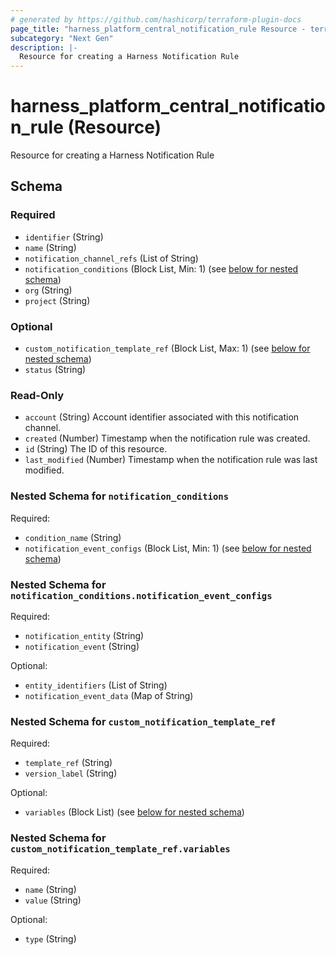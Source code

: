 ```yaml
---
# generated by https://github.com/hashicorp/terraform-plugin-docs
page_title: "harness_platform_central_notification_rule Resource - terraform-provider-harness"
subcategory: "Next Gen"
description: |-
  Resource for creating a Harness Notification Rule
---
```


# harness_platform_central_notification_rule (Resource)

Resource for creating a Harness Notification Rule



<!-- schema generated by tfplugindocs -->
## Schema

### Required

- `identifier` (String)
- `name` (String)
- `notification_channel_refs` (List of String)
- `notification_conditions` (Block List, Min: 1) (see [below for nested schema](#nestedblock--notification_conditions))
- `org` (String)
- `project` (String)

### Optional

- `custom_notification_template_ref` (Block List, Max: 1) (see [below for nested schema](#nestedblock--custom_notification_template_ref))
- `status` (String)

### Read-Only

- `account` (String) Account identifier associated with this notification channel.
- `created` (Number) Timestamp when the notification rule was created.
- `id` (String) The ID of this resource.
- `last_modified` (Number) Timestamp when the notification rule was last modified.

<a id="nestedblock--notification_conditions"></a>
### Nested Schema for `notification_conditions`

Required:

- `condition_name` (String)
- `notification_event_configs` (Block List, Min: 1) (see [below for nested schema](#nestedblock--notification_conditions--notification_event_configs))

<a id="nestedblock--notification_conditions--notification_event_configs"></a>
### Nested Schema for `notification_conditions.notification_event_configs`

Required:

- `notification_entity` (String)
- `notification_event` (String)

Optional:

- `entity_identifiers` (List of String)
- `notification_event_data` (Map of String)



<a id="nestedblock--custom_notification_template_ref"></a>
### Nested Schema for `custom_notification_template_ref`

Required:

- `template_ref` (String)
- `version_label` (String)

Optional:

- `variables` (Block List) (see [below for nested schema](#nestedblock--custom_notification_template_ref--variables))

<a id="nestedblock--custom_notification_template_ref--variables"></a>
### Nested Schema for `custom_notification_template_ref.variables`

Required:

- `name` (String)
- `value` (String)

Optional:

- `type` (String)
